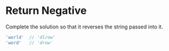 # Return Negative

Complete the solution so that it reverses the string passed into it.

```javascript
'world'  // 'dlrow'
'word'   // 'drow'
```
